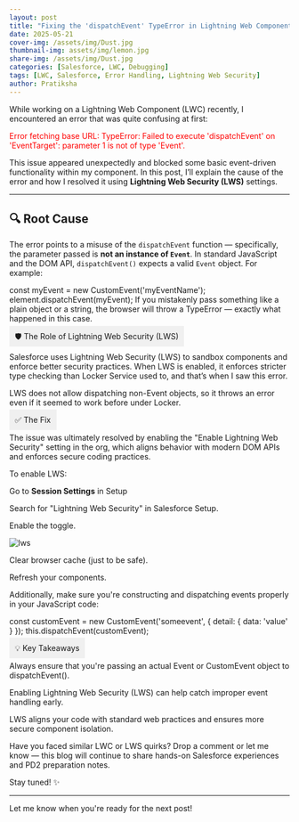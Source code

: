 ```yaml
---
layout: post
title: "Fixing the 'dispatchEvent' TypeError in Lightning Web Components"
date: 2025-05-21
cover-img: /assets/img/Dust.jpg
thumbnail-img: assets/img/lemon.jpg
share-img: /assets/img/Dust.jpg
categories: [Salesforce, LWC, Debugging]
tags: [LWC, Salesforce, Error Handling, Lightning Web Security]
author: Pratiksha
---
```


While working on a Lightning Web Component (LWC) recently, I encountered an error that was quite confusing at first:

<span style="color:red">
Error fetching base URL: TypeError: Failed to execute 'dispatchEvent' on 'EventTarget': parameter 1 is not of type 'Event'.
</span>

This issue appeared unexpectedly and blocked some basic event-driven functionality within my component. In this post, I’ll explain the cause of the error and how I resolved it using **Lightning Web Security (LWS)** settings.

---

## 🔍 Root Cause

The error points to a misuse of the `dispatchEvent` function — specifically, the parameter passed is **not an instance of `Event`**. In standard JavaScript and the DOM API, `dispatchEvent()` expects a valid `Event` object. For example:

const myEvent = new CustomEvent('myEventName');
element.dispatchEvent(myEvent);
If you mistakenly pass something like a plain object or a string, the browser will throw a TypeError — exactly what happened in this case.

<span style="padding:10px;background-color:#f0f0f0"> 
🛡️ The Role of Lightning Web Security (LWS)
</span>

Salesforce uses Lightning Web Security (LWS) to sandbox components and enforce better security practices. When LWS is enabled, it enforces stricter type checking than Locker Service used to, and that’s when I saw this error.

LWS does not allow dispatching non-Event objects, so it throws an error even if it seemed to work before under Locker.

<span style="padding:10px;background-color:#f0f0f0"> 
✅ The Fix
</span>


The issue was ultimately resolved by enabling the "Enable Lightning Web Security" setting in the org, which aligns behavior with modern DOM APIs and enforces secure coding practices.

To enable LWS:

Go to **Session Settings** in Setup

Search for "Lightning Web Security" in Salesforce Setup.

Enable the toggle.

![lws](https://coded-by-pratiksha.github.io/assets/img/setup_lwsec_enable.avif)

Clear browser cache (just to be safe).

Refresh your components.

Additionally, make sure you're constructing and dispatching events properly in your JavaScript code:

const customEvent = new CustomEvent('someevent', {
  detail: { data: 'value' }
});
this.dispatchEvent(customEvent);

<span style="padding:10px;background-color:#f0f0f0"> 
💡 Key Takeaways
</span>

Always ensure that you're passing an actual Event or CustomEvent object to dispatchEvent().

Enabling Lightning Web Security (LWS) can help catch improper event handling early.

LWS aligns your code with standard web practices and ensures more secure component isolation.

Have you faced similar LWC or LWS quirks? Drop a comment or let me know — this blog will continue to share hands-on Salesforce experiences and PD2 preparation notes.

Stay tuned! ✨


---

Let me know when you're ready for the next post!
